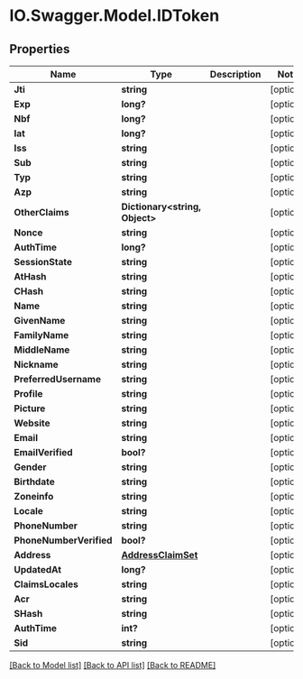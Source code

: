# IO.Swagger.Model.IDToken
## Properties

Name | Type | Description | Notes
------------ | ------------- | ------------- | -------------
**Jti** | **string** |  | [optional] 
**Exp** | **long?** |  | [optional] 
**Nbf** | **long?** |  | [optional] 
**Iat** | **long?** |  | [optional] 
**Iss** | **string** |  | [optional] 
**Sub** | **string** |  | [optional] 
**Typ** | **string** |  | [optional] 
**Azp** | **string** |  | [optional] 
**OtherClaims** | **Dictionary&lt;string, Object&gt;** |  | [optional] 
**Nonce** | **string** |  | [optional] 
**AuthTime** | **long?** |  | [optional] 
**SessionState** | **string** |  | [optional] 
**AtHash** | **string** |  | [optional] 
**CHash** | **string** |  | [optional] 
**Name** | **string** |  | [optional] 
**GivenName** | **string** |  | [optional] 
**FamilyName** | **string** |  | [optional] 
**MiddleName** | **string** |  | [optional] 
**Nickname** | **string** |  | [optional] 
**PreferredUsername** | **string** |  | [optional] 
**Profile** | **string** |  | [optional] 
**Picture** | **string** |  | [optional] 
**Website** | **string** |  | [optional] 
**Email** | **string** |  | [optional] 
**EmailVerified** | **bool?** |  | [optional] 
**Gender** | **string** |  | [optional] 
**Birthdate** | **string** |  | [optional] 
**Zoneinfo** | **string** |  | [optional] 
**Locale** | **string** |  | [optional] 
**PhoneNumber** | **string** |  | [optional] 
**PhoneNumberVerified** | **bool?** |  | [optional] 
**Address** | [**AddressClaimSet**](AddressClaimSet.md) |  | [optional] 
**UpdatedAt** | **long?** |  | [optional] 
**ClaimsLocales** | **string** |  | [optional] 
**Acr** | **string** |  | [optional] 
**SHash** | **string** |  | [optional] 
**AuthTime** | **int?** |  | [optional] 
**Sid** | **string** |  | [optional] 

[[Back to Model list]](../README.md#documentation-for-models) [[Back to API list]](../README.md#documentation-for-api-endpoints) [[Back to README]](../README.md)

